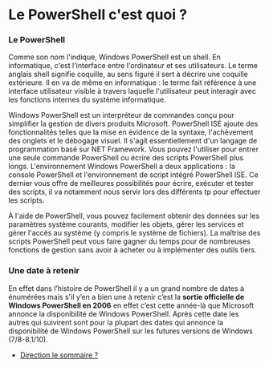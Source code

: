 # Le PowerShell c'est quoi ?

### Le PowerShell 

 

Comme son nom l'indique, Windows PowerShell est un shell. En informatique, c'est l'interface entre l'ordinateur et ses utilisateurs. Le terme anglais shell signifie coquille, au sens figuré il sert à décrire une coquille extérieure. Il en va de même en informatique : le terme fait référence à une interface utilisateur visible à travers laquelle l'utilisateur peut interagir avec les fonctions internes du système informatique. 

 

Windows PowerShell est un interpréteur de commandes conçu pour simplifier la gestion de divers produits Microsoft. PowerShell ISE ajoute des fonctionnalités telles que la mise en évidence de la syntaxe, l'achèvement des onglets et le débogage visuel. Il s'agit essentiellement d'un langage de programmation basé sur NET Framework. Vous pouvez l'utiliser pour entrer une seule commande PowerShell ou écrire des scripts PowerShell plus longs. L'environnement Windows PowerShell a deux applications : la console PowerShell et l'environnement de script intégré PowerShell ISE. Ce dernier vous offre de meilleures possibilités pour écrire, exécuter et tester des scripts, il va notamment nous servir lors des différents tp pour effectuer les scripts. 

 

À l'aide de PowerShell, vous pouvez facilement obtenir des données sur les paramètres système courants, modifier les objets, gérer les services et gérer l'accès au système (y compris le système de fichiers). La maîtrise des scripts PowerShell peut vous faire gagner du temps pour de nombreuses fonctions de gestion sans avoir à acheter ou à implémenter des outils tiers. 

### Une date à retenir  

 

En effet dans l’histoire de PowerShell il y a un grand nombre de dates à énumérées mais s'il y’en a bien une à retenir c’est la __sortie officielle de Windows PowerShell en 2006__ en effet c’est cette année-là que Microsoft annonce la disponibilité de Windows PowerShell. Après cette date les autres qui suivirent sont pour la plupart des dates qui annonce la disponibilité de Windows PowerShell sur les futures versions de Windows (7/8-8.1/10). 

- [Direction le sommaire ?](https://github.com/RonanF-lab/PowerShell/blob/main/README.md#sommaire)
